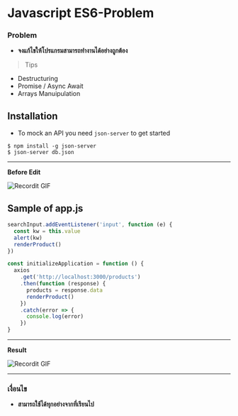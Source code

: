 # Javascript ES6-Problem

### Problem
- **จงแก้ไขให้โปรแกรมสามารถทำงานได้อย่างถูกต้อง**

> Tips

- Destructuring
- Promise / Async Await
- Arrays Manuipulation

## Installation

- To mock an API you need `json-server` to get started
```shell
$ npm install -g json-server
$ json-server db.json
```
---
**Before Edit**

![Recordit GIF](http://g.recordit.co/aAI4QOJ3Pc.gif)

## Sample of app.js

```javascript
searchInput.addEventListener('input', function (e) {
  const kw = this.value
  alert(kw)
  renderProduct()
})

const initializeApplication = function () {
  axios
    .get('http://localhost:3000/products')
    .then(function (response) {
      products = response.data
      renderProduct()
    })
    .catch(error => {
      console.log(error)
    })
}


```

---

**Result**

![Recordit GIF](http://g.recordit.co/4XvT9lFJ4E.gif)

---
### เงื่อนไข

- **สามารถใช้ได้ทุกอย่างจากที่เรียนไป**




